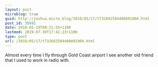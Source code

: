 ```yaml
---
layout: post
microblog: true
guid: http://joshua.micro.blog/2016/05/17/t732682584400891904.html
post_id: 35691
date: 2016-05-18T08:21:55+1100
lastmod: 2019-07-30T17:41:23+1100
type: post
url: /2016/05/17/t732682584400891904.html
---
```

Almost every time I fly through Gold Coast airport I see another old friend that I used to work in radio with.
